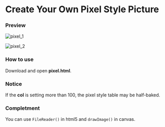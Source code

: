 # Create Your Own Pixel Style Picture

### Preview

![pixel_1](/Users/Hydrogen/Git/createPixel/pixel_1.png)

![pixel_2](/Users/Hydrogen/Git/createPixel/pixel_2.png)

### How to use

Download and open __pixel.html__.

### Notice

If the __col__ is setting more than 100, the pixel style table may be half-baked.

### Completment

You can use `FileReader()` in html5 and `drawImage()` in canvas.
